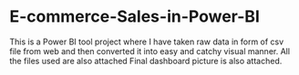 # E-commerce-Sales-in-Power-BI
This is a Power BI tool project where I have taken raw data in form of csv file from web and then converted it into easy and catchy visual manner.
All the files used are also attached
Final dashboard picture is also attached.
